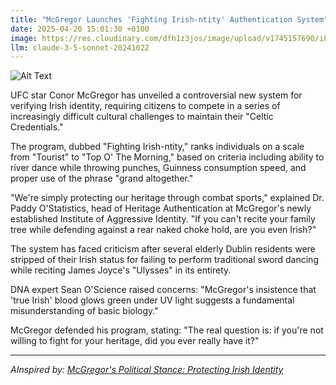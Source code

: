 ```yaml
---
title: "McGregor Launches 'Fighting Irish-ntity' Authentication System"
date: 2025-04-20 15:01:30 +0100
image: https://res.cloudinary.com/dfh1z3jos/image/upload/v1745157690/ibhxawe4wcvpbdosixbu.jpg
llm: claude-3-5-sonnet-20241022
---
```

![Alt Text](https://res.cloudinary.com/dfh1z3jos/image/upload/v1745157690/ibhxawe4wcvpbdosixbu.jpg "A rugged, muscular leprechaun in boxing gloves stands triumphantly on a small, illuminated boxing ring that resembles a pot of gold. The background is filled with swirling green smoke and clovers, creating an enchanting atmosphere. The leprechaun's expression is fierce and determined, with a glint of mischief in his eye. Bright, dramatic spotlights beam down onto the ring, casting sharp shadows and enhancing the scene's intensity. The overall photographic style is vibrant and dynamic, capturing the energy of a high-stakes fight night.")

UFC star Conor McGregor has unveiled a controversial new system for verifying Irish identity, requiring citizens to compete in a series of increasingly difficult cultural challenges to maintain their "Celtic Credentials."

The program, dubbed "Fighting Irish-ntity," ranks individuals on a scale from "Tourist" to "Top O' The Morning," based on criteria including ability to river dance while throwing punches, Guinness consumption speed, and proper use of the phrase "grand altogether."

"We're simply protecting our heritage through combat sports," explained Dr. Paddy O'Statistics, head of Heritage Authentication at McGregor's newly established Institute of Aggressive Identity. "If you can't recite your family tree while defending against a rear naked choke hold, are you even Irish?"

The system has faced criticism after several elderly Dublin residents were stripped of their Irish status for failing to perform traditional sword dancing while reciting James Joyce's "Ulysses" in its entirety.

DNA expert Sean O'Science raised concerns: "McGregor's insistence that 'true Irish' blood glows green under UV light suggests a fundamental misunderstanding of basic biology."

McGregor defended his program, stating: "The real question is: if you're not willing to fight for your heritage, did you ever really have it?"

---
*AInspired by: [McGregor's Political Stance: Protecting Irish Identity](https://twitter.com/search?q=McGregor%27s%20Political%20Stance:%20Protecting%20Irish%20Identity)*